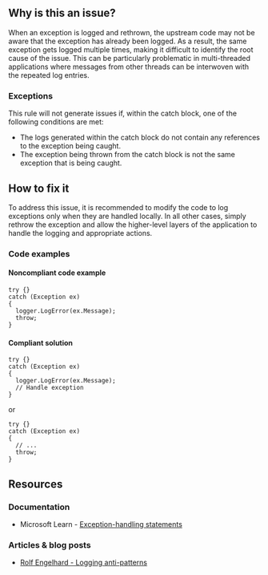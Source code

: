 ## Why is this an issue?
 
When an exception is logged and rethrown, the upstream code may not be aware that the exception has already been logged. As a result, the same exception gets logged multiple times, making it difficult to identify the root cause of the issue. This can be particularly problematic in multi-threaded applications where messages from other threads can be interwoven with the repeated log entries.
 
### Exceptions
 
This rule will not generate issues if, within the catch block, one of the following conditions are met:
 
- The logs generated within the catch block do not contain any references to the exception being caught.
- The exception being thrown from the catch block is not the same exception that is being caught.

## How to fix it
 
To address this issue, it is recommended to modify the code to log exceptions only when they are handled locally. In all other cases, simply rethrow the exception and allow the higher-level layers of the application to handle the logging and appropriate actions.
 
### Code examples
 
#### Noncompliant code example

    try {}
    catch (Exception ex)
    {
      logger.LogError(ex.Message);
      throw;
    }

#### Compliant solution

    try {}
    catch (Exception ex)
    {
      logger.LogError(ex.Message);
      // Handle exception
    }

or

    try {}
    catch (Exception ex)
    {
      // ...
      throw;
    }

## Resources
 
### Documentation

- Microsoft Learn - [Exception-handling statements](https://learn.microsoft.com/en-us/dotnet/csharp/language-reference/statements/exception-handling-statements)

### Articles & blog posts

- [Rolf Engelhard - Logging anti-patterns](https://rolf-engelhard.de/2013/04/logging-anti-patterns-part-ii/)